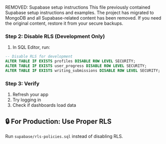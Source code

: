 REMOVED: Supabase setup instructions
This file previously contained Supabase setup instructions and examples. The
project has migrated to MongoDB and all Supabase-related content has been
removed.
If you need the original content, restore it from your secure backups.

### Step 2: Disable RLS (Development Only)
1. In SQL Editor, run:
```sql
-- Disable RLS for development
ALTER TABLE IF EXISTS profiles DISABLE ROW LEVEL SECURITY;
ALTER TABLE IF EXISTS user_progress DISABLE ROW LEVEL SECURITY;  
ALTER TABLE IF EXISTS writing_submissions DISABLE ROW LEVEL SECURITY;
```

### Step 3: Verify
1. Refresh your app
2. Try logging in
3. Check if dashboards load data

## 🔒 For Production: Use Proper RLS
Run `supabase/rls-policies.sql` instead of disabling RLS.